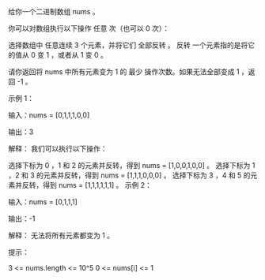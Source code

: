 给你一个二进制数组 nums 。

你可以对数组执行以下操作 任意 次（也可以 0 次）：

选择数组中 任意连续 3 个元素，并将它们 全部反转 。
反转 一个元素指的是将它的值从 0 变 1 ，或者从 1 变 0 。

请你返回将 nums 中所有元素变为 1 的 最少 操作次数。如果无法全部变成 1 ，返回 -1 。

示例 1：

输入：nums = [0,1,1,1,0,0]

输出：3

解释：
我们可以执行以下操作：

选择下标为 0 ，1 和 2 的元素并反转，得到 nums = [1,0,0,1,0,0] 。
选择下标为 1 ，2 和 3 的元素并反转，得到 nums = [1,1,1,0,0,0] 。
选择下标为 3 ，4 和 5 的元素并反转，得到 nums = [1,1,1,1,1,1] 。
示例 2：

输入：nums = [0,1,1,1]

输出：-1

解释：
无法将所有元素都变为 1 。

提示：

3 <= nums.length <= 10^5
0 <= nums[i] <= 1
